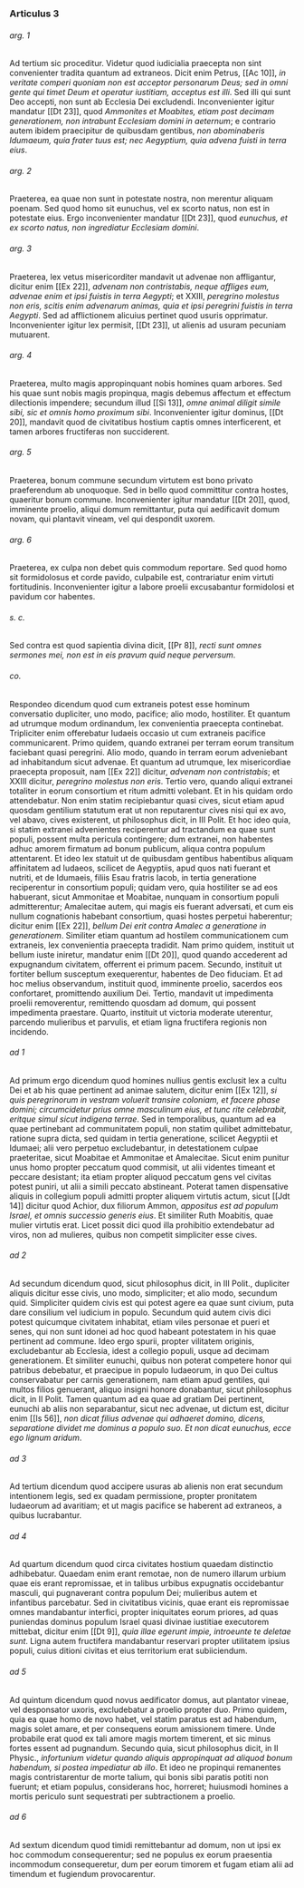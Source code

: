 ### Articulus 3

###### arg. 1
Ad tertium sic proceditur. Videtur quod iudicialia praecepta non sint convenienter tradita quantum ad extraneos. Dicit enim Petrus, [[Ac 10]], *in veritate comperi quoniam non est acceptor personarum Deus; sed in omni gente qui timet Deum et operatur iustitiam, acceptus est illi*. Sed illi qui sunt Deo accepti, non sunt ab Ecclesia Dei excludendi. Inconvenienter igitur mandatur [[Dt 23]], quod *Ammonites et Moabites, etiam post decimam generationem, non intrabunt Ecclesiam domini in aeternum*; e contrario autem ibidem praecipitur de quibusdam gentibus, *non abominaberis Idumaeum, quia frater tuus est; nec Aegyptium, quia advena fuisti in terra eius*.

###### arg. 2
Praeterea, ea quae non sunt in potestate nostra, non merentur aliquam poenam. Sed quod homo sit eunuchus, vel ex scorto natus, non est in potestate eius. Ergo inconvenienter mandatur [[Dt 23]], quod *eunuchus, et ex scorto natus, non ingrediatur Ecclesiam domini*.

###### arg. 3
Praeterea, lex vetus misericorditer mandavit ut advenae non affligantur, dicitur enim [[Ex 22]], *advenam non contristabis, neque affliges eum, advenae enim et ipsi fuistis in terra Aegypti*; et XXIII, *peregrino molestus non eris, scitis enim advenarum animas, quia et ipsi peregrini fuistis in terra Aegypti*. Sed ad afflictionem alicuius pertinet quod usuris opprimatur. Inconvenienter igitur lex permisit, [[Dt 23]], ut alienis ad usuram pecuniam mutuarent.

###### arg. 4
Praeterea, multo magis appropinquant nobis homines quam arbores. Sed his quae sunt nobis magis propinqua, magis debemus affectum et effectum dilectionis impendere; secundum illud [[Si 13]], *omne animal diligit simile sibi, sic et omnis homo proximum sibi*. Inconvenienter igitur dominus, [[Dt 20]], mandavit quod de civitatibus hostium captis omnes interficerent, et tamen arbores fructiferas non succiderent.

###### arg. 5
Praeterea, bonum commune secundum virtutem est bono privato praeferendum ab unoquoque. Sed in bello quod committitur contra hostes, quaeritur bonum commune. Inconvenienter igitur mandatur [[Dt 20]], quod, imminente proelio, aliqui domum remittantur, puta qui aedificavit domum novam, qui plantavit vineam, vel qui despondit uxorem.

###### arg. 6
Praeterea, ex culpa non debet quis commodum reportare. Sed quod homo sit formidolosus et corde pavido, culpabile est, contrariatur enim virtuti fortitudinis. Inconvenienter igitur a labore proelii excusabantur formidolosi et pavidum cor habentes.

###### s. c.
Sed contra est quod sapientia divina dicit, [[Pr 8]], *recti sunt omnes sermones mei, non est in eis pravum quid neque perversum*.

###### co.
Respondeo dicendum quod cum extraneis potest esse hominum conversatio dupliciter, uno modo, pacifice; alio modo, hostiliter. Et quantum ad utrumque modum ordinandum, lex convenientia praecepta continebat. Tripliciter enim offerebatur Iudaeis occasio ut cum extraneis pacifice communicarent. Primo quidem, quando extranei per terram eorum transitum faciebant quasi peregrini. Alio modo, quando in terram eorum adveniebant ad inhabitandum sicut advenae. Et quantum ad utrumque, lex misericordiae praecepta proposuit, nam [[Ex 22]] dicitur, *advenam non contristabis*; et XXIII dicitur, *peregrino molestus non eris*. Tertio vero, quando aliqui extranei totaliter in eorum consortium et ritum admitti volebant. Et in his quidam ordo attendebatur. Non enim statim recipiebantur quasi cives, sicut etiam apud quosdam gentilium statutum erat ut non reputarentur cives nisi qui ex avo, vel abavo, cives existerent, ut philosophus dicit, in III Polit. Et hoc ideo quia, si statim extranei advenientes reciperentur ad tractandum ea quae sunt populi, possent multa pericula contingere; dum extranei, non habentes adhuc amorem firmatum ad bonum publicum, aliqua contra populum attentarent. Et ideo lex statuit ut de quibusdam gentibus habentibus aliquam affinitatem ad Iudaeos, scilicet de Aegyptiis, apud quos nati fuerant et nutriti, et de Idumaeis, filiis Esau fratris Iacob, in tertia generatione reciperentur in consortium populi; quidam vero, quia hostiliter se ad eos habuerant, sicut Ammonitae et Moabitae, nunquam in consortium populi admitterentur; Amalecitae autem, qui magis eis fuerant adversati, et cum eis nullum cognationis habebant consortium, quasi hostes perpetui haberentur; dicitur enim [[Ex 22]], *bellum Dei erit contra Amalec a generatione in generationem*. Similiter etiam quantum ad hostilem communicationem cum extraneis, lex convenientia praecepta tradidit. Nam primo quidem, instituit ut bellum iuste iniretur, mandatur enim [[Dt 20]], quod quando accederent ad expugnandum civitatem, offerrent ei primum pacem. Secundo, instituit ut fortiter bellum susceptum exequerentur, habentes de Deo fiduciam. Et ad hoc melius observandum, instituit quod, imminente proelio, sacerdos eos confortaret, promittendo auxilium Dei. Tertio, mandavit ut impedimenta proelii removerentur, remittendo quosdam ad domum, qui possent impedimenta praestare. Quarto, instituit ut victoria moderate uterentur, parcendo mulieribus et parvulis, et etiam ligna fructifera regionis non incidendo.

###### ad 1
Ad primum ergo dicendum quod homines nullius gentis exclusit lex a cultu Dei et ab his quae pertinent ad animae salutem, dicitur enim [[Ex 12]], *si quis peregrinorum in vestram voluerit transire coloniam, et facere phase domini; circumcidetur prius omne masculinum eius, et tunc rite celebrabit, eritque simul sicut indigena terrae*. Sed in temporalibus, quantum ad ea quae pertinebant ad communitatem populi, non statim quilibet admittebatur, ratione supra dicta, sed quidam in tertia generatione, scilicet Aegyptii et Idumaei; alii vero perpetuo excludebantur, in detestationem culpae praeteritae, sicut Moabitae et Ammonitae et Amalecitae. Sicut enim punitur unus homo propter peccatum quod commisit, ut alii videntes timeant et peccare desistant; ita etiam propter aliquod peccatum gens vel civitas potest puniri, ut alii a simili peccato abstineant. Poterat tamen dispensative aliquis in collegium populi admitti propter aliquem virtutis actum, sicut [[Jdt 14]] dicitur quod Achior, dux filiorum Ammon, *appositus est ad populum Israel, et omnis successio generis eius*. Et similiter Ruth Moabitis, quae mulier virtutis erat. Licet possit dici quod illa prohibitio extendebatur ad viros, non ad mulieres, quibus non competit simpliciter esse cives.

###### ad 2
Ad secundum dicendum quod, sicut philosophus dicit, in III Polit., dupliciter aliquis dicitur esse civis, uno modo, simpliciter; et alio modo, secundum quid. Simpliciter quidem civis est qui potest agere ea quae sunt civium, puta dare consilium vel iudicium in populo. Secundum quid autem civis dici potest quicumque civitatem inhabitat, etiam viles personae et pueri et senes, qui non sunt idonei ad hoc quod habeant potestatem in his quae pertinent ad commune. Ideo ergo spurii, propter vilitatem originis, excludebantur ab Ecclesia, idest a collegio populi, usque ad decimam generationem. Et similiter eunuchi, quibus non poterat competere honor qui patribus debebatur, et praecipue in populo Iudaeorum, in quo Dei cultus conservabatur per carnis generationem, nam etiam apud gentiles, qui multos filios genuerant, aliquo insigni honore donabantur, sicut philosophus dicit, in II Polit. Tamen quantum ad ea quae ad gratiam Dei pertinent, eunuchi ab aliis non separabantur, sicut nec advenae, ut dictum est, dicitur enim [[Is 56]], *non dicat filius advenae qui adhaeret domino, dicens, separatione dividet me dominus a populo suo. Et non dicat eunuchus, ecce ego lignum aridum*.

###### ad 3
Ad tertium dicendum quod accipere usuras ab alienis non erat secundum intentionem legis, sed ex quadam permissione, propter pronitatem Iudaeorum ad avaritiam; et ut magis pacifice se haberent ad extraneos, a quibus lucrabantur.

###### ad 4
Ad quartum dicendum quod circa civitates hostium quaedam distinctio adhibebatur. Quaedam enim erant remotae, non de numero illarum urbium quae eis erant repromissae, et in talibus urbibus expugnatis occidebantur masculi, qui pugnaverant contra populum Dei; mulieribus autem et infantibus parcebatur. Sed in civitatibus vicinis, quae erant eis repromissae omnes mandabantur interfici, propter iniquitates eorum priores, ad quas puniendas dominus populum Israel quasi divinae iustitiae executorem mittebat, dicitur enim [[Dt 9]], *quia illae egerunt impie, introeunte te deletae sunt*. Ligna autem fructifera mandabantur reservari propter utilitatem ipsius populi, cuius ditioni civitas et eius territorium erat subiiciendum.

###### ad 5
Ad quintum dicendum quod novus aedificator domus, aut plantator vineae, vel desponsator uxoris, excludebatur a proelio propter duo. Primo quidem, quia ea quae homo de novo habet, vel statim paratus est ad habendum, magis solet amare, et per consequens eorum amissionem timere. Unde probabile erat quod ex tali amore magis mortem timerent, et sic minus fortes essent ad pugnandum. Secundo quia, sicut philosophus dicit, in II Physic., *infortunium videtur quando aliquis appropinquat ad aliquod bonum habendum, si postea impediatur ab illo*. Et ideo ne propinqui remanentes magis contristarentur de morte talium, qui bonis sibi paratis potiti non fuerunt; et etiam populus, considerans hoc, horreret; huiusmodi homines a mortis periculo sunt sequestrati per subtractionem a proelio.

###### ad 6
Ad sextum dicendum quod timidi remittebantur ad domum, non ut ipsi ex hoc commodum consequerentur; sed ne populus ex eorum praesentia incommodum consequeretur, dum per eorum timorem et fugam etiam alii ad timendum et fugiendum provocarentur.


